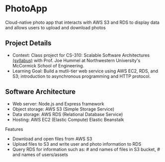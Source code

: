 # PhotoApp
Cloud-native photo app that interacts with AWS S3 and RDS to display data and allows users to upload and download photos

## Project Details
- Context: Class project for CS-310: Scalable Software Architectures [(syllabus)](https://www.dropbox.com/s/ltwtt7p91qutv5t/cs310-Syllabus.pdf?dl=0) with Prof. Joe Hummel at Northwestern University's McCormick School of Engineering.
- Learning Goal: Build a mutli-tier web service using AWS EC2, RDS, and S3; introduction to asynchronous programming and HTTP protocol. 

## Software Architecture
- Web server: Node.js and Express framework
- Object storage: AWS S3 (Simple Storage Service)
- Data storage: AWS RDS (Relational Database Service)
- Hosting: AWS EC2 (Elastic Compute) Elastic Beanstalk

Features 
- Download and open files from AWS S3
- Upload files to S3 and write user and photo information to RDS
- Query RDS for information such as: # and names of files in S3 bucket, # and names of users/assets
